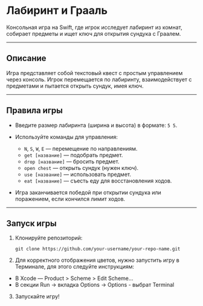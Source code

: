 # Лабиринт и Грааль

Консольная игра на Swift, где игрок исследует лабиринт из комнат, собирает предметы и ищет ключ для открытия сундука с Граалем.

---

## Описание

Игра представляет собой текстовый квест с простым управлением через консоль. Игрок перемещается по лабиринту, взаимодействует с предметами и пытается открыть сундук, имея ключ.

---

## Правила игры

- Введите размер лабиринта (ширина и высота) в формате: `5 5`.
- Используйте команды для управления:
  - `N`, `S`, `W`, `E` — перемещение по направлениям.
  - `get [название]` — подобрать предмет.
  - `drop [название]` — бросить предмет.
  - `open chest` — открыть сундук (нужен ключ).
  - `use [название]` — использовать предмет.
  - `eat [название]` — съесть еду для восстановления ходов.


- Игра заканчивается победой при открытии сундука или поражением, если кончился лимит ходов.

---

## Запуск игры

1. Клонируйте репозиторий:
   ```
   git clone https://github.com/your-username/your-repo-name.git
    ```
2.  Для корректного отображения цветов, нужно запустить игру в Терминале, для этого следуйте инструкциям: 
   - В Xcode — Product > Scheme > Edit Scheme…
   - В секции Run → вкладка Options → Options - выбрат Terminal
   
3. Запускайте игру!
